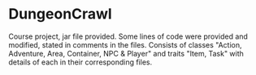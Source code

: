 # DungeonCrawl
Course project, jar file provided.
Some lines of code were provided and modified, stated in comments in the files. 
Consists of classes "Action, Adventure, Area, Container, NPC & Player" and traits "Item, Task" with details of each in their corresponding files.
